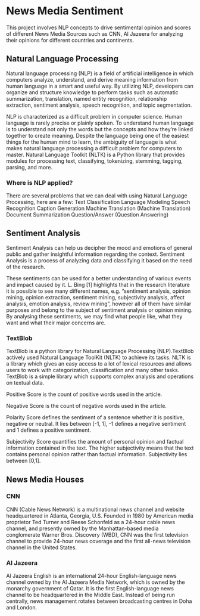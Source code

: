 # News Media Sentiment

This project involves NLP concepts to drive sentimental opinion and scores of different News Media Sources such as CNN, Al Jazeera  for analyzing their opinions for different countries and continents.

## Natural Language Processing
Natural language processing (NLP) is a field of artificial intelligence in which computers analyze, understand, and derive meaning information from human language in a smart and useful way. By utilizing NLP, developers can organize and structure knowledge to perform tasks such as automatic summarization, translation, named entity recognition, relationship extraction, sentiment analysis, speech recognition, and topic segmentation.

NLP is characterized as a difficult problem in computer science. Human language is rarely precise or plainly spoken. To understand human language is to understand not only the words but the concepts and how they’re linked together to create meaning. Despite the language being one of the easiest things for the human mind to learn, the ambiguity of language is what makes natural language processing a difficult problem for computers to master.
Natural Language Toolkit (NLTK) is a Python library that provides modules for processing text, classifying, tokenizing, stemming, tagging, parsing, and more.

### Where is NLP applied?
There are several problems that we can deal with using Natural Language Processing, here are a few:
Text Classification
Language Modeling
Speech Recognition
Caption Generation
Machine Translation (Machine Translation)
Document Summarization
Question/Answer (Question Answering)

## Sentiment Analysis

Sentiment Analysis can help us decipher the mood and emotions of general public and gather insightful information regarding the context. Sentiment Analysis is a process of analyzing data and classifying it based on the need of the research.

These sentiments can be used for a better understanding of various events and impact caused by it. L. Bing [1] highlights that in the research literature it is possible to see many different names, e.g. “sentiment analysis, opinion mining, opinion extraction, sentiment mining, subjectivity analysis, affect analysis, emotion analysis, review mining”, however all of them have similar purposes and belong to the subject of sentiment analysis or opinion mining. By analysing these sentiments, we may find what people like, what they want and what their major concerns are.

### TextBlob

TextBlob is a python library for Natural Language Processing (NLP).TextBlob actively used Natural Language ToolKit (NLTK) to achieve its tasks. NLTK is a library which gives an easy access to a lot of lexical resources and allows users to work with categorization, classification and many other tasks. TextBlob is a simple library which supports complex analysis and operations on textual data.

Positive Score is the count of positive words used in the article.

Negative Score is the count of negative words used in the article.

Polarity Score defines the sentiment of a sentence whether it is positive, negative or neutral. It lies between [-1, 1], -1 defines a negative sentiment and 1 defines a positive sentiment.

Subjectivity Score quantifies the amount of personal opinion and factual information contained in the text. The higher subjectivity means that the text contains personal opinion rather than factual information. Subjectivity lies between [0,1].

## News Media Houses

### CNN

CNN (Cable News Network) is a multinational news channel and website headquartered in Atlanta, Georgia, U.S. Founded in 1980 by American media proprietor Ted Turner and Reese Schonfeld as a 24-hour cable news channel, and presently owned by the Manhattan-based media conglomerate Warner Bros. Discovery (WBD), CNN was the first television channel to provide 24-hour news coverage and the first all-news television channel in the United States.

### Al Jazeera

Al Jazeera English is an international 24-hour English-language news channel owned by the Al Jazeera Media Network, which is owned by the monarchy government of Qatar. It is the first English-language news channel to be headquartered in the Middle East. Instead of being run centrally, news management rotates between broadcasting centres in Doha and London.
